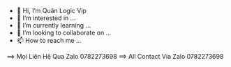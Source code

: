 - 👋 Hi, I’m Quân Logic Vip
- 👀 I’m interested in ...
- 🌱 I’m currently learning ...
- 💞️ I’m looking to collaborate on ...
- 📫 How to reach me ...

<!---
Quanlogicvip/Quanlogicvip is a ✨ special ✨ repository because its `README.md` (this file) appears on your GitHub profile.
You can click the Preview link to take a look at your changes.
--->
==> Mọi Liên Hệ Qua Zalo 0782273698
==> All Contact Via Zalo 0782273698
